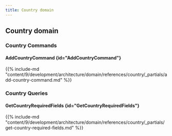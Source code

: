 ```yaml
---
title: Country domain
---
```


## Country domain

### Country Commands

#### AddCountryCommand {id="AddCountryCommand"}

{{%  include-md "content/9/development/architecture/domain/references/country/_partials/add-country-command.md" %}}

### Country Queries

#### GetCountryRequiredFields {id="GetCountryRequiredFields"}

{{%  include-md "content/9/development/architecture/domain/references/country/_partials/get-country-required-fields.md" %}}
